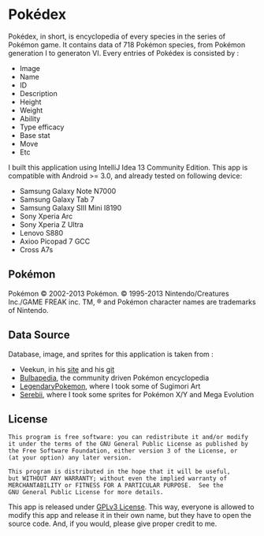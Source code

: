 Pokédex
=======
Pokédex, in short, is encyclopedia of every species in the series of Pokémon game. It contains data of 718 Pokémon species, from Pokémon generation I to generaton VI. Every entries of Pokédex is consisted by : 

* Image
* Name
* ID
* Description
* Height
* Weight
* Ability
* Type efficacy
* Base stat
* Move
* Etc

I built this application using IntelliJ Idea 13 Community Edition. This app is compatible with Android >= 3.0, and already tested on following device:

* Samsung Galaxy Note N7000
* Samsung Galaxy Tab 7
* Samsung Galaxy SIII Mini I8190
* Sony Xperia Arc
* Sony Xperia Z Ultra
* Lenovo S880
* Axioo Picopad 7 GCC
* Cross A7s

Pokémon
-------
Pokémon © 2002-2013 Pokémon. © 1995-2013 Nintendo/Creatures Inc./GAME FREAK inc. TM, ® and Pokémon character names are trademarks of Nintendo.

Data Source
-----------
Database, image, and sprites for this application is taken from :
* Veekun, in his [site](http://veekun.com) and his [git](http://git.veekun.com)
* [Bulbapedia](http://bulbapedia.bulbagarden.net), the community driven Pokémon encyclopedia
* [LegendaryPokemon](http://www.legendarypokemon.net/), where I took some of Sugimori Art
* [Serebii](http://www.serebii.net), where I took some sprites for Pokémon X/Y and Mega Evolution

License
----------
    This program is free software: you can redistribute it and/or modify
    it under the terms of the GNU General Public License as published by
    the Free Software Foundation, either version 3 of the License, or
    (at your option) any later version.

    This program is distributed in the hope that it will be useful,
    but WITHOUT ANY WARRANTY; without even the implied warranty of
    MERCHANTABILITY or FITNESS FOR A PARTICULAR PURPOSE.  See the
    GNU General Public License for more details.
    
This app is released under [GPLv3 License](http://choosealicense.com/licenses/gpl-v3/). This way, everyone is allowed to modify this app and release it in their own name, but they have to open the source code. And, if you would, please give proper credit to me.
